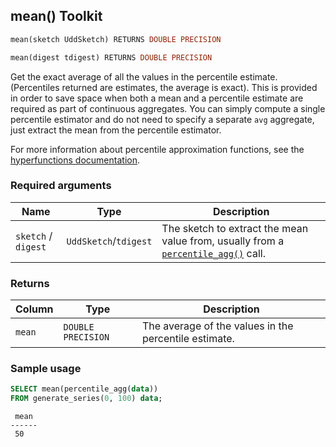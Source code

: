 ## mean()  <tag type="toolkit">Toolkit</tag>

```SQL
mean(sketch UddSketch) RETURNS DOUBLE PRECISION
```
```SQL
mean(digest tdigest) RETURNS DOUBLE PRECISION
```

Get the exact average of all the values in the percentile estimate. (Percentiles
returned are estimates, the average is exact). This is provided in order to save space
when both a mean and a percentile estimate are required as part of continuous aggregates.
You can simply compute a single percentile estimator and do not need to specify a separate
`avg` aggregate, just extract the mean from the percentile estimator.

For more information about percentile approximation functions, see the
[hyperfunctions documentation][hyperfunctions-percentile-approx].

### Required arguments

|Name|Type|Description|
|---|---|---|
| `sketch` / `digest` | `UddSketch`/`tdigest` |  The sketch to extract the mean value from, usually from a [`percentile_agg()`](/hyperfunctions/percentile-approximation/percentile_agg/) call. |

### Returns

|Column|Type|Description|
|---|---|---|
| `mean` | `DOUBLE PRECISION` | The average of the values in the percentile estimate. |

### Sample usage

```SQL
SELECT mean(percentile_agg(data))
FROM generate_series(0, 100) data;
```
```output
 mean
------
 50
```


[hyperfunctions-percentile-approx]: timescaledb/:currentVersion:/how-to-guides/hyperfunctions/percentile-approx/
